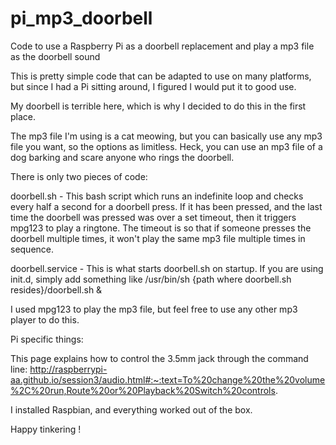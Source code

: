 # pi_mp3_doorbell
Code to use a Raspberry Pi as a doorbell replacement and play a mp3 file as the doorbell sound

This is pretty simple code that can be adapted to use on many platforms, but since I had a Pi sitting around, I figured I would put it to good use.

My doorbell is terrible here, which is why I decided to do this in the first place.

The mp3 file I'm using is a cat meowing, but you can basically use any mp3 file you want, so the options as limitless. Heck, you can use an mp3 file of a dog barking and scare anyone who rings the doorbell.

There is only two pieces of code: 

doorbell.sh - This bash script which runs an indefinite loop and checks every half a second for a doorbell press. If it has been pressed, and the last time the doorbell was
pressed was over a set timeout, then it triggers mpg123 to play a ringtone. The timeout is so that if someone presses the doorbell multiple times, it won't play the same mp3 file multiple times in sequence.

doorbell.service - This is what starts doorbell.sh on startup. If you are using init.d, simply add something like /usr/bin/sh {path where doorbell.sh resides}/doorbell.sh &

I used mpg123 to play the mp3 file, but feel free to use any other mp3 player to do this.

Pi specific things:

This page explains how to control the 3.5mm jack through the command line:
http://raspberrypi-aa.github.io/session3/audio.html#:~:text=To%20change%20the%20volume%2C%20run,Route%20or%20Playback%20Switch%20controls.

I installed Raspbian, and everything worked out of the box.

Happy tinkering !
